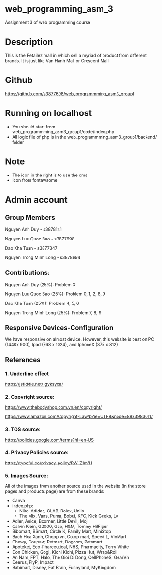 # web_programming_asm_3
Assignment 3 of web programming course 

# Description
This is the Retailez mall in which sell a myriad of product from different brands. It is just like Van Hanh Mall or Crescent Mall

# Github
https://github.com/s3877698/web_programmming_asm3_group1

# Running on localhost
- You should start from web_programmming_asm3_group1/code/index.php
- All logic file of php is in the web_programmming_asm3_group1/backend/ folder

# Note
- The icon in the right is to use the cms
- Icon from fontawsome

# Admin account

## Group Members

Nguyen Anh Duy - s3878141

Nguyen Luu Quoc Bao - s3877698

Dao Kha Tuan - s3877347

Nguyen Trong Minh Long - s3878694

## Contributions:

Nguyen Anh Duy (25%): Problem 3


Nguyen Luu Quoc Bao (25%): Problem 0, 1, 2, 8, 9


Dao Kha Tuan (25%): Problem 4, 5, 6

 
Nguyen Trong Minh Long (25%): Problem 7, 8, 9


## Responsive Devices-Configuration
We have responsive on almost device. 
However, this website is best on PC (1440x 900), Ipad (768 x 1024), and IphoneX (375 x 812)

## References
### 1. Underline effect

https://jsfiddle.net/1gyksyoa/

### 2. Copyright source:

https://www.thebodyshop.com.vn/en/copyright/

https://www.amazon.com/Copyright-Law/b?ie=UTF8&node=8883983011/

### 3. TOS source:

https://policies.google.com/terms?hl=en-US

### 4. Privacy Policies source:

https://typeful.co/privacy-policy/RW-Z1mfH

### 5. Images Source:

All of the images from another source used in the website (in the store pages and products page) are from these brands:
- Canva
- index.php:
  - Nike, Adidas, GLAB, Rolex, Unilo
  - The Mix, Vans, Puma, Bobui, KFC, Kick Geeks, Lv
- Adler, Anice, Bcorner, Little Devil, Moji
- Calvin Klein, G2000, Gap, H&M, Tommy HilFiger
- Bibomart, BSmart, Circle K, Family Mart, MiniStop
- Bach Hoa Xanh, Chopp.vn, Co.op mart, Speed L, VinMart
- Chewy, Coupaw, Petmart, Dogcom, Petsmart
- Apoteket, Eco-Pharceutical, NHS, Pharmacity, Terry White
- Don Chicken, Gogi, Kichi Kichi, Pizza Hut, Wrap&Roll
- An Nam, FPT, Halo, The Gioi Di Dong, CellPhoneS, GearVn
- Deerus, FlyP, Impact
- Babimart, Disney, Fat Brain, Funnyland, MyKingdom



